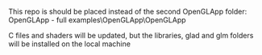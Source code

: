This repo is should be placed instead of the second OpenGLApp folder: OpenGLApp - full examples\OpenGLApp\OpenGLApp

C files and shaders will be updated, but the libraries, glad and glm folders will be installed on the local machine

